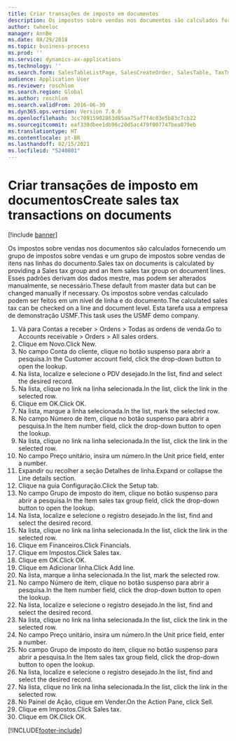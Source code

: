 ```yaml
---
title: Criar transações de imposto em documentos
description: Os impostos sobre vendas nos documentos são calculados fornecendo um grupo de impostos sobre vendas e um grupo de impostos sobre vendas de itens nas linhas do documento.
author: twheeloc
manager: AnnBe
ms.date: 08/29/2018
ms.topic: business-process
ms.prod: ''
ms.service: dynamics-ax-applications
ms.technology: ''
ms.search.form: SalesTableListPage, SalesCreateOrder, SalesTable, TaxTmpWorkTrans
audience: Application User
ms.reviewer: roschlom
ms.search.region: Global
ms.author: roschlom
ms.search.validFrom: 2016-06-30
ms.dyn365.ops.version: Version 7.0.0
ms.openlocfilehash: 3cc70915902863d85aa75af7f4c03e5b83c7cb22
ms.sourcegitcommit: eaf330dbee1db96c20d5ac479f007747bea079eb
ms.translationtype: HT
ms.contentlocale: pt-BR
ms.lasthandoff: 02/15/2021
ms.locfileid: "5240801"
---
```

# <a name="create-sales-tax-transactions-on-documents"></a><span data-ttu-id="07ffa-103">Criar transações de imposto em documentos</span><span class="sxs-lookup"><span data-stu-id="07ffa-103">Create sales tax transactions on documents</span></span>

[!include [banner](../../includes/banner.md)]

<span data-ttu-id="07ffa-104">Os impostos sobre vendas nos documentos são calculados fornecendo um grupo de impostos sobre vendas e um grupo de impostos sobre vendas de itens nas linhas do documento.</span><span class="sxs-lookup"><span data-stu-id="07ffa-104">Sales tax on documents is calculated by providing a Sales tax group and an Item sales tax group on document lines.</span></span> <span data-ttu-id="07ffa-105">Esses padrões derivam dos dados mestre, mas podem ser alterados manualmente, se necessário.</span><span class="sxs-lookup"><span data-stu-id="07ffa-105">These default from master data but can be changed manually if necessary.</span></span> <span data-ttu-id="07ffa-106">Os impostos sobre vendas calculado podem ser feitos em um nível de linha e do documento.</span><span class="sxs-lookup"><span data-stu-id="07ffa-106">The calculated sales tax can be checked on a line and document level.</span></span> <span data-ttu-id="07ffa-107">Esta tarefa usa a empresa de demonstração USMF.</span><span class="sxs-lookup"><span data-stu-id="07ffa-107">This task uses the USMF demo company.</span></span>

1. <span data-ttu-id="07ffa-108">Vá para Contas a receber > Ordens > Todas as ordens de venda.</span><span class="sxs-lookup"><span data-stu-id="07ffa-108">Go to Accounts receivable > Orders > All sales orders.</span></span>
2. <span data-ttu-id="07ffa-109">Clique em Novo.</span><span class="sxs-lookup"><span data-stu-id="07ffa-109">Click New.</span></span>
3. <span data-ttu-id="07ffa-110">No campo Conta do cliente, clique no botão suspenso para abrir a pesquisa.</span><span class="sxs-lookup"><span data-stu-id="07ffa-110">In the Customer account field, click the drop-down button to open the lookup.</span></span>
4. <span data-ttu-id="07ffa-111">Na lista, localize e selecione o PDV desejado.</span><span class="sxs-lookup"><span data-stu-id="07ffa-111">In the list, find and select the desired record.</span></span>
5. <span data-ttu-id="07ffa-112">Na lista, clique no link na linha selecionada.</span><span class="sxs-lookup"><span data-stu-id="07ffa-112">In the list, click the link in the selected row.</span></span>
6. <span data-ttu-id="07ffa-113">Clique em OK.</span><span class="sxs-lookup"><span data-stu-id="07ffa-113">Click OK.</span></span>
7. <span data-ttu-id="07ffa-114">Na lista, marque a linha selecionada.</span><span class="sxs-lookup"><span data-stu-id="07ffa-114">In the list, mark the selected row.</span></span>
8. <span data-ttu-id="07ffa-115">No campo Número de item, clique no botão suspenso para abrir a pesquisa.</span><span class="sxs-lookup"><span data-stu-id="07ffa-115">In the Item number field, click the drop-down button to open the lookup.</span></span>
9. <span data-ttu-id="07ffa-116">Na lista, clique no link na linha selecionada.</span><span class="sxs-lookup"><span data-stu-id="07ffa-116">In the list, click the link in the selected row.</span></span>
10. <span data-ttu-id="07ffa-117">No campo Preço unitário, insira um número.</span><span class="sxs-lookup"><span data-stu-id="07ffa-117">In the Unit price field, enter a number.</span></span>
11. <span data-ttu-id="07ffa-118">Expandir ou recolher a seção Detalhes de linha.</span><span class="sxs-lookup"><span data-stu-id="07ffa-118">Expand or collapse the Line details section.</span></span>
12. <span data-ttu-id="07ffa-119">Clique na guia Configuração.</span><span class="sxs-lookup"><span data-stu-id="07ffa-119">Click the Setup tab.</span></span>
13. <span data-ttu-id="07ffa-120">No campo Grupo de imposto do item, clique no botão suspenso para abrir a pesquisa.</span><span class="sxs-lookup"><span data-stu-id="07ffa-120">In the Item sales tax group field, click the drop-down button to open the lookup.</span></span>
14. <span data-ttu-id="07ffa-121">Na lista, localize e selecione o registro desejado.</span><span class="sxs-lookup"><span data-stu-id="07ffa-121">In the list, find and select the desired record.</span></span>
15. <span data-ttu-id="07ffa-122">Na lista, clique no link na linha selecionada.</span><span class="sxs-lookup"><span data-stu-id="07ffa-122">In the list, click the link in the selected row.</span></span>
16. <span data-ttu-id="07ffa-123">Clique em Financeiros.</span><span class="sxs-lookup"><span data-stu-id="07ffa-123">Click Financials.</span></span>
17. <span data-ttu-id="07ffa-124">Clique em Impostos.</span><span class="sxs-lookup"><span data-stu-id="07ffa-124">Click Sales tax.</span></span>
18. <span data-ttu-id="07ffa-125">Clique em OK.</span><span class="sxs-lookup"><span data-stu-id="07ffa-125">Click OK.</span></span>
19. <span data-ttu-id="07ffa-126">Clique em Adicionar linha.</span><span class="sxs-lookup"><span data-stu-id="07ffa-126">Click Add line.</span></span>
20. <span data-ttu-id="07ffa-127">Na lista, marque a linha selecionada.</span><span class="sxs-lookup"><span data-stu-id="07ffa-127">In the list, mark the selected row.</span></span>
21. <span data-ttu-id="07ffa-128">No campo Número de item, clique no botão suspenso para abrir a pesquisa.</span><span class="sxs-lookup"><span data-stu-id="07ffa-128">In the Item number field, click the drop-down button to open the lookup.</span></span>
22. <span data-ttu-id="07ffa-129">Na lista, localize e selecione o registro desejado.</span><span class="sxs-lookup"><span data-stu-id="07ffa-129">In the list, find and select the desired record.</span></span>
23. <span data-ttu-id="07ffa-130">Na lista, clique no link na linha selecionada.</span><span class="sxs-lookup"><span data-stu-id="07ffa-130">In the list, click the link in the selected row.</span></span>
24. <span data-ttu-id="07ffa-131">No campo Preço unitário, insira um número.</span><span class="sxs-lookup"><span data-stu-id="07ffa-131">In the Unit price field, enter a number.</span></span>
25. <span data-ttu-id="07ffa-132">No campo Grupo de imposto do item, clique no botão suspenso para abrir a pesquisa.</span><span class="sxs-lookup"><span data-stu-id="07ffa-132">In the Item sales tax group field, click the drop-down button to open the lookup.</span></span>
26. <span data-ttu-id="07ffa-133">Na lista, localize e selecione o registro desejado.</span><span class="sxs-lookup"><span data-stu-id="07ffa-133">In the list, find and select the desired record.</span></span>
27. <span data-ttu-id="07ffa-134">Na lista, clique no link na linha selecionada.</span><span class="sxs-lookup"><span data-stu-id="07ffa-134">In the list, click the link in the selected row.</span></span>
28. <span data-ttu-id="07ffa-135">No Painel de Ação, clique em Vender.</span><span class="sxs-lookup"><span data-stu-id="07ffa-135">On the Action Pane, click Sell.</span></span>
29. <span data-ttu-id="07ffa-136">Clique em Impostos.</span><span class="sxs-lookup"><span data-stu-id="07ffa-136">Click Sales tax.</span></span>
30. <span data-ttu-id="07ffa-137">Clique em OK.</span><span class="sxs-lookup"><span data-stu-id="07ffa-137">Click OK.</span></span>



[!INCLUDE[footer-include](../../../includes/footer-banner.md)]